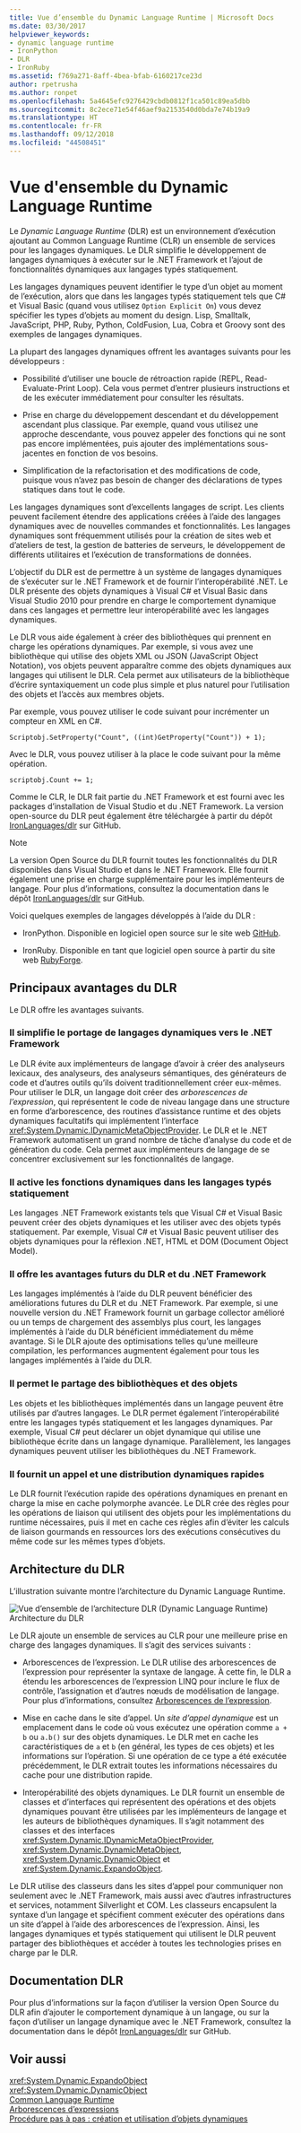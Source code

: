 ```yaml
---
title: Vue d’ensemble du Dynamic Language Runtime | Microsoft Docs
ms.date: 03/30/2017
helpviewer_keywords:
- dynamic language runtime
- IronPython
- DLR
- IronRuby
ms.assetid: f769a271-8aff-4bea-bfab-6160217ce23d
author: rpetrusha
ms.author: ronpet
ms.openlocfilehash: 5a4645efc9276429cbdb0812f1ca501c89ea5dbb
ms.sourcegitcommit: 8c2ece71e54f46aef9a2153540d0bda7e74b19a9
ms.translationtype: HT
ms.contentlocale: fr-FR
ms.lasthandoff: 09/12/2018
ms.locfileid: "44508451"
---
```

# <a name="dynamic-language-runtime-overview"></a>Vue d'ensemble du Dynamic Language Runtime
Le *Dynamic Language Runtime* (DLR) est un environnement d’exécution ajoutant au Common Language Runtime (CLR) un ensemble de services pour les langages dynamiques. Le DLR simplifie le développement de langages dynamiques à exécuter sur le .NET Framework et l’ajout de fonctionnalités dynamiques aux langages typés statiquement.  
  
 Les langages dynamiques peuvent identifier le type d’un objet au moment de l’exécution, alors que dans les langages typés statiquement tels que C# et Visual Basic (quand vous utilisez `Option Explicit On`) vous devez spécifier les types d’objets au moment du design. Lisp, Smalltalk, JavaScript, PHP, Ruby, Python, ColdFusion, Lua, Cobra et Groovy sont des exemples de langages dynamiques.  
  
 La plupart des langages dynamiques offrent les avantages suivants pour les développeurs :  
  
-   Possibilité d’utiliser une boucle de rétroaction rapide (REPL, Read-Evaluate-Print Loop). Cela vous permet d’entrer plusieurs instructions et de les exécuter immédiatement pour consulter les résultats.  
  
-   Prise en charge du développement descendant et du développement ascendant plus classique. Par exemple, quand vous utilisez une approche descendante, vous pouvez appeler des fonctions qui ne sont pas encore implémentées, puis ajouter des implémentations sous-jacentes en fonction de vos besoins.  
  
-   Simplification de la refactorisation et des modifications de code, puisque vous n’avez pas besoin de changer des déclarations de types statiques dans tout le code.  
  
 Les langages dynamiques sont d’excellents langages de script. Les clients peuvent facilement étendre des applications créées à l’aide des langages dynamiques avec de nouvelles commandes et fonctionnalités. Les langages dynamiques sont fréquemment utilisés pour la création de sites web et d’ateliers de test, la gestion de batteries de serveurs, le développement de différents utilitaires et l’exécution de transformations de données.  
  
 L’objectif du DLR est de permettre à un système de langages dynamiques de s’exécuter sur le .NET Framework et de fournir l’interopérabilité .NET. Le DLR présente des objets dynamiques à Visual C# et Visual Basic dans Visual Studio 2010 pour prendre en charge le comportement dynamique dans ces langages et permettre leur interopérabilité avec les langages dynamiques.  
  
 Le DLR vous aide également à créer des bibliothèques qui prennent en charge les opérations dynamiques. Par exemple, si vous avez une bibliothèque qui utilise des objets XML ou JSON (JavaScript Object Notation), vos objets peuvent apparaître comme des objets dynamiques aux langages qui utilisent le DLR. Cela permet aux utilisateurs de la bibliothèque d’écrire syntaxiquement un code plus simple et plus naturel pour l’utilisation des objets et l’accès aux membres objets.  
  
 Par exemple, vous pouvez utiliser le code suivant pour incrémenter un compteur en XML en C#.  
  
 `Scriptobj.SetProperty("Count", ((int)GetProperty("Count")) + 1);`  
  
 Avec le DLR, vous pouvez utiliser à la place le code suivant pour la même opération.  
  
 `scriptobj.Count += 1;`  
  
 Comme le CLR, le DLR fait partie du .NET Framework et est fourni avec les packages d’installation de Visual Studio et du .NET Framework. La version open-source du DLR peut également être téléchargée à partir du dépôt [IronLanguages/dlr](https://github.com/IronLanguages/dlr) sur GitHub.  
  
> [!NOTE]
>  La version Open Source du DLR fournit toutes les fonctionnalités du DLR disponibles dans Visual Studio et dans le .NET Framework. Elle fournit également une prise en charge supplémentaire pour les implémenteurs de langage. Pour plus d’informations, consultez la documentation dans le dépôt [IronLanguages/dlr](https://github.com/IronLanguages/dlr) sur GitHub. 
  
 Voici quelques exemples de langages développés à l’aide du DLR :  
  
-   IronPython. Disponible en logiciel open source sur le site web [GitHub](https://github.com/IronLanguages/ironpython2).  
  
-   IronRuby. Disponible en tant que logiciel open source à partir du site web [RubyForge](https://go.microsoft.com/fwlink/?LinkId=141044).  
  
## <a name="primary-dlr-advantages"></a>Principaux avantages du DLR  
 Le DLR offre les avantages suivants.  
  
### <a name="simplifies-porting-dynamic-languages-to-the-net-framework"></a>Il simplifie le portage de langages dynamiques vers le .NET Framework  
 Le DLR évite aux implémenteurs de langage d’avoir à créer des analyseurs lexicaux, des analyseurs, des analyseurs sémantiques, des générateurs de code et d’autres outils qu’ils doivent traditionnellement créer eux-mêmes. Pour utiliser le DLR, un langage doit créer des *arborescences de l’expression*, qui représentent le code de niveau langage dans une structure en forme d’arborescence, des routines d’assistance runtime et des objets dynamiques facultatifs qui implémentent l’interface <xref:System.Dynamic.IDynamicMetaObjectProvider>. Le DLR et le .NET Framework automatisent un grand nombre de tâche d’analyse du code et de génération du code. Cela permet aux implémenteurs de langage de se concentrer exclusivement sur les fonctionnalités de langage.  
  
### <a name="enables-dynamic-features-in-statically-typed-languages"></a>Il active les fonctions dynamiques dans les langages typés statiquement  
 Les langages .NET Framework existants tels que Visual C# et Visual Basic peuvent créer des objets dynamiques et les utiliser avec des objets typés statiquement. Par exemple, Visual C# et Visual Basic peuvent utiliser des objets dynamiques pour la réflexion .NET, HTML et DOM (Document Object Model).  
  
### <a name="provides-future-benefits-of-the-dlr-and-net-framework"></a>Il offre les avantages futurs du DLR et du .NET Framework  
 Les langages implémentés à l’aide du DLR peuvent bénéficier des améliorations futures du DLR et du .NET Framework. Par exemple, si une nouvelle version du .NET Framework fournit un garbage collector amélioré ou un temps de chargement des assemblys plus court, les langages implémentés à l’aide du DLR bénéficient immédiatement du même avantage. Si le DLR ajoute des optimisations telles qu’une meilleure compilation, les performances augmentent également pour tous les langages implémentés à l’aide du DLR.  
  
### <a name="enables-sharing-of-libraries-and-objects"></a>Il permet le partage des bibliothèques et des objets  
 Les objets et les bibliothèques implémentés dans un langage peuvent être utilisés par d’autres langages. Le DLR permet également l’interopérabilité entre les langages typés statiquement et les langages dynamiques. Par exemple, Visual C# peut déclarer un objet dynamique qui utilise une bibliothèque écrite dans un langage dynamique. Parallèlement, les langages dynamiques peuvent utiliser les bibliothèques du .NET Framework.  
  
### <a name="provides-fast-dynamic-dispatch-and-invocation"></a>Il fournit un appel et une distribution dynamiques rapides  
 Le DLR fournit l’exécution rapide des opérations dynamiques en prenant en charge la mise en cache polymorphe avancée. Le DLR crée des règles pour les opérations de liaison qui utilisent des objets pour les implémentations du runtime nécessaires, puis il met en cache ces règles afin d’éviter les calculs de liaison gourmands en ressources lors des exécutions consécutives du même code sur les mêmes types d’objets.  
  
## <a name="dlr-architecture"></a>Architecture du DLR  
 L’illustration suivante montre l’architecture du Dynamic Language Runtime.  
  
 ![Vue d’ensemble de l’architecture DLR (Dynamic Language Runtime)](../../../docs/framework/reflection-and-codedom/media/dlr-archoverview.png "DLR_ArchOverview")  
Architecture du DLR  
  
 Le DLR ajoute un ensemble de services au CLR pour une meilleure prise en charge des langages dynamiques. Il s’agit des services suivants :  
  
-   Arborescences de l’expression. Le DLR utilise des arborescences de l’expression pour représenter la syntaxe de langage. À cette fin, le DLR a étendu les arborescences de l’expression LINQ pour inclure le flux de contrôle, l’assignation et d’autres nœuds de modélisation de langage. Pour plus d’informations, consultez [Arborescences de l’expression](https://msdn.microsoft.com/library/fb1d3ed8-d5b0-4211-a71f-dd271529294b).  
  
-   Mise en cache dans le site d’appel. Un *site d’appel dynamique* est un emplacement dans le code où vous exécutez une opération comme `a + b` ou `a.b()` sur des objets dynamiques. Le DLR met en cache les caractéristiques de `a` et `b` (en général, les types de ces objets) et les informations sur l’opération. Si une opération de ce type a été exécutée précédemment, le DLR extrait toutes les informations nécessaires du cache pour une distribution rapide.  
  
-   Interopérabilité des objets dynamiques. Le DLR fournit un ensemble de classes et d’interfaces qui représentent des opérations et des objets dynamiques pouvant être utilisées par les implémenteurs de langage et les auteurs de bibliothèques dynamiques. Il s’agit notamment des classes et des interfaces <xref:System.Dynamic.IDynamicMetaObjectProvider>, <xref:System.Dynamic.DynamicMetaObject>, <xref:System.Dynamic.DynamicObject> et <xref:System.Dynamic.ExpandoObject>.  
  
 Le DLR utilise des classeurs dans les sites d’appel pour communiquer non seulement avec le .NET Framework, mais aussi avec d’autres infrastructures et services, notamment Silverlight et COM. Les classeurs encapsulent la syntaxe d’un langage et spécifient comment exécuter des opérations dans un site d’appel à l’aide des arborescences de l’expression. Ainsi, les langages dynamiques et typés statiquement qui utilisent le DLR peuvent partager des bibliothèques et accéder à toutes les technologies prises en charge par le DLR.  
  
## <a name="dlr-documentation"></a>Documentation DLR  
 Pour plus d’informations sur la façon d’utiliser la version Open Source du DLR afin d’ajouter le comportement dynamique à un langage, ou sur la façon d’utiliser un langage dynamique avec le .NET Framework, consultez la documentation dans le dépôt [IronLanguages/dlr](https://github.com/IronLanguages/dlr/tree/master/Docs) sur GitHub.  
  
## <a name="see-also"></a>Voir aussi  
 <xref:System.Dynamic.ExpandoObject>  
 <xref:System.Dynamic.DynamicObject>  
 [Common Language Runtime](../../../docs/standard/clr.md)  
 [Arborescences d’expressions](https://msdn.microsoft.com/library/fb1d3ed8-d5b0-4211-a71f-dd271529294b)  
 [Procédure pas à pas : création et utilisation d’objets dynamiques](~/docs/csharp/programming-guide/types/walkthrough-creating-and-using-dynamic-objects.md)
